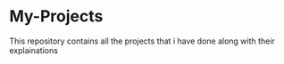 # My-Projects
This repository contains all the projects that i have done along with their explainations
